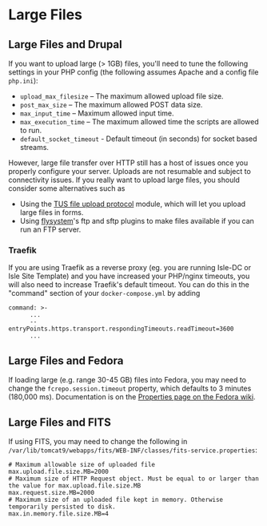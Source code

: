 # Large Files

## Large Files and Drupal

If you want to upload large (> 1GB) files, you'll need to tune the following settings in your 
PHP config (the following assumes Apache and a config file `php.ini`):

- `upload_max_filesize` – The maximum allowed upload file size.
- `post_max_size` – The maximum allowed POST data size.
- `max_input_time` – Maximum allowed input time.
- `max_execution_time` – The maximum allowed time the scripts are allowed to run.
- `default_socket_timeout` - Default timeout (in seconds) for socket based streams.

However, large file transfer over HTTP still has a host of issues once you properly configure your server.
Uploads are not resumable and subject to connectivity issues.
If you really want to upload large files, you should consider some alternatives such as

- Using the [TUS file upload protocol](https://www.drupal.org/project/tus) module, which will let you upload large files in forms.
- Using [flysystem](https://www.drupal.org/project/flysystem)'s ftp and sftp plugins to make files available if you can run an FTP server.

### Traefik

If you are using Traefik as a reverse proxy (eg. you are running Isle-DC or Isle Site Template) and you have increased your PHP/nginx timeouts, you will also need to increase Traefik's default timeout. You can do this in the "command" section of your `docker-compose.yml` by adding
```
command: >-
      ...
      --entryPoints.https.transport.respondingTimeouts.readTimeout=3600
      ...
```

## Large Files and Fedora

If loading large (e.g. range 30-45 GB) files into Fedora, you may need to change the 
`fcrepo.session.timeout` property, which defaults to 3 minutes (180,000 ms). Documentation is on the
[Properties page on the Fedora wiki](https://wiki.lyrasis.org/display/FEDORAM6M1P0/Properties).

## Large Files and FITS

If using FITS, you may need to change the following in `/var/lib/tomcat9/webapps/fits/WEB-INF/classes/fits-service.properties`:

```
# Maximum allowable size of uploaded file
max.upload.file.size.MB=2000
# Maximum size of HTTP Request object. Must be equal to or larger than the value for max.upload.file.size.MB
max.request.size.MB=2000
# Maximum size of an uploaded file kept in memory. Otherwise temporarily persisted to disk.
max.in.memory.file.size.MB=4
```
